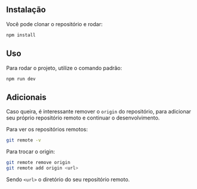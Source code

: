 

## Instalação
Você pode clonar o repositório e rodar:
```bash
npm install
```


## Uso
Para rodar o projeto, utilize o comando padrão:
```bash
npm run dev
```

## Adicionais
Caso queira, é interessante remover o `origin` do repositório, para adicionar seu próprio repositório remoto e continuar o desenvolvimento.

Para ver os repositórios remotos:
```bash
git remote -v
```

Para trocar o origin:
```bash
git remote remove origin
git remote add origin <url>
```
Sendo `<url>` o diretório do seu repositório remoto.
